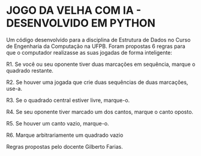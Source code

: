# JOGO DA VELHA COM IA - DESENVOLVIDO EM PYTHON

Um código desenvolvido para a disciplina de Estrutura de Dados no Curso de Engenharia da Computação na UFPB. Foram propostas 6 regras para que o computador realizasse as suas jogadas de forma inteligente:

R1. Se você ou seu oponente tiver duas marcações em sequência, marque o
quadrado restante.

R2. Se houver uma jogada que crie duas sequências de duas marcações,
use-a.

R3. Se o quadrado central estiver livre, marque-o.

R4. Se seu oponente tiver marcado um dos cantos, marque o canto oposto.

R5. Se houver um canto vazio, marque-o.

R6. Marque arbitrariamente um quadrado vazio

Regras propostas pelo docente Gilberto Farias.
